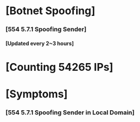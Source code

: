 # [Botnet Spoofing]
### [554 5.7.1 Spoofing Sender]
#### [Updated every 2~3 hours]

# [Counting 54265 IPs]

# [Symptoms] 
###   [554 5.7.1 Spoofing Sender in Local Domain]
